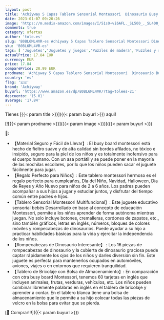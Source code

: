 ```yaml
---
layout: post
title: 'Achiyway 5 Capas Tablero Sensorial Montessori  Dinosaurio Busy Board Bebé de 2 3 4 5 6 Años  Juguete Educativo con Letras  Números  Gráficos  Pizarra Blanca DIY  Regalo para Niño de 2 a 6 Años'
date: 2023-01-07 09:20:26
image: 'https://m.media-amazon.com/images/I/51s0+vi6AFL._SL500_._SL400_.jpg'
comments: true
category: ofertas
author: 'tole.es'
slug: 'B0BL6ML4VR-es Achiyway 5 Capas Tablero Sensorial Montessori Dinosaurio...'
sku: 'B0BL6ML4VR-es'
tags: [ 'Juguetes','Juguetes y juegos','Puzzles de madera','Puzzles y rompecabezas','achiyway','bebé','🇪🇸', ]
actualPrice: 17.84 EUR
currency: EUR
price: 17.84
comparePrice: 20.99 EUR
prodname: 'Achiyway 5 Capas Tablero Sensorial Montessori  Dinosaurio Busy Board Bebé de 2 3 4 5 6 Años  Juguete Educativo con Letras  Números  Gráficos  Pizarra Blanca DIY  Regalo para Niño de 2 a 6 Años'
country: 'es'
flag: '🇪🇸'
brand: 'Achiyway'
buyurl: 'https://www.amazon.es/dp/B0BL6ML4VR/?tag=tolees-21'
descuento: '15.01'
average: '17.84'
---
```


Tienes [{{< param title >}}]({{< param buyurl >}}) aqui!

[![{{< param prodname >}}]({{< param image >}})]({{< param buyurl >}})

🔎:

- 【Material Seguro y Fácil de Llevar】: El busy board montessori está hecho de fieltro suave y de alta calidad sin bordes afilados, no tóxico e insípido, seguro para la piel de los niños y es totalmente inofensivo para el cuerpo humano. Con un asa portátil y se puede poner en la mayoría de las mochilas escolares, por lo que los niños pueden sacar el juguete fácilmente para jugar.
- 【Regalo Perfecto para Niños】: Este tablero montessori hermoso es el regalo perfecto para cumpleaños, Día del Niño, Navidad, Halloween, Día de Reyes y Año Nuevo para niños de 2 a 6 años. Los padres pueden acompañar a sus hijos a jugar y estudiar juntos, y disfrutar del tiempo común entre padres e hijos.
- 【Tablero Sensorial Montessori Multifuncional】: Este juguete educativo sensorial bebés Desarrollado en base al concepto de educación Montessori, permite a los niños aprender de forma autónoma mientras juegan. No solo incluye botones, cremalleras, cordones de zapatos, etc., sino también gráficos, letras en inglés, números, bloques de colores móviles y rompecabezas de dinosaurios. Puede ayudar a su hijo a practicar habilidades básicas para la vida y ejercitar la independencia de los niños.
- 【Rompecabezas de Dinosaurio Interesante】 : Los 16 piezas de rompecabezas de dinosaurio y la cubierta de dinosaurio graciosa puede captar rápidamente los ojos de los niños y darles diversión sin fin. Este juguete es perfecta para mantenerlos ocupados en automóviles, aviones, viajes o en entornos que requieren tranquilidad.
- 【Tablero de Bricolaje con Bolsa de Almacenamiento】: En comparación con otra busy board Montessori, tenemos 60 tarjetas en inglés que incluyen animales, frutas, verduras, vehículos, etc. Los niños pueden combinar libremente palabras en inglés en el tablero de bricolaje y aprender a contar. En el tablero blanca tiene una bolsa de almacenamiento que le permite a su hijo colocar todas las piezas de velcro en la bolsa para evitar que se pierda.

[🛒 Comprar!!!]({{< param buyurl >}})
